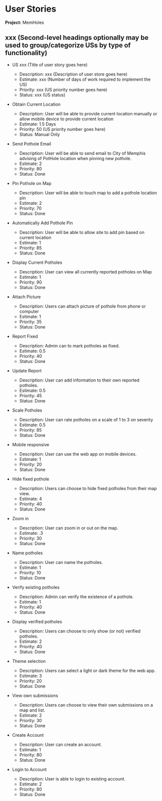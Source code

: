 # User Stories

**Project:** MemHoles

## xxx (Second-level headings optionally may be used to group/categorize USs by type of functionality)

- US xxx (Title of user story goes here)
  - Description: xxx (Description of user store goes here)
  - Estimate: xxx (Number of days of work required to implement the US)
  - Priority: xxx (US priority number goes here)
  - Status: xxx (US status)

- Obtain Current Location
  - Description: User will be able to provide current location manually or allow mobile device to provide current location
  - Estimate: 1.5 Days
  - Priority: 50 (US priority number goes here)
  - Status: Manual Only

- Send Pothole Email
  - Description: User will be able to send email to City of Memphis advising of PotHole location when pinning new pothole.
  - Estimate: 2
  - Priority: 80
  - Status: Done

- Pin Pothole on Map
  - Description: User will be able to touch map to add a pothole location pin
  - Estimate: 2
  - Priority: 70
  - Status: Done

- Automatically Add Pothole Pin
  - Description: User will be able to allow site to add pin based on current location
  - Estimate: 1
  - Priority: 85
  - Status: Done

- Display Current Potholes
  - Description: User can view all currently reported potholes on Map
  - Estimate: 1
  - Priority: 90
  - Status: Done

- Attach Picture
  - Description: Users can attach picture of pothole from phone or computer
  - Estimate: 1
  - Priority: 35
  - Status: Done

- Report Fixed
  - Description: Admin can to mark potholes as fixed.
  - Estimate: 0.5
  - Priority: 40
  - Status: Done

- Update Report
  - Description: User can add information to their own reported potholes.
  - Estimate: 0.5
  - Priority: 45
  - Status: Done

- Scale Potholes
  - Description: User can rate potholes on a scale of 1 to 3 on severity
  - Estimate: 0.5
  - Priority: 85
  - Status: Done

- Mobile responsive
  - Description: User can use the web app on mobile devices.
  - Estimate: 1
  - Priority: 20
  - Status: Done

- Hide fixed pothole
  - Description: Users can choose to hide fixed potholes from their map view.
  - Estimate: 4
  - Priority: 40
  - Status: Done

- Zoom in
  - Description: User can zoom in or out on the map.
  - Estimate: .3
  - Priority: 30
  - Status: Done

- Name potholes
  - Description: User can name the potholes.
  - Estimate: 1
  - Priority: 10
  - Status: Done

- Verify existing potholes
  - Description: Admin can verify the existence of a pothole.
  - Estimate: 1
  - Priority: 40
  - Status: Done

- Display verified potholes
  - Description: Users can choose to only show (or not) verified potholes.
  - Estimate: 2
  - Priority: 40
  - Status: Done

- Theme selection
  - Description: Users can select a light or dark theme for the web app.
  - Estimate: 3
  - Priority: 20
  - Status: Done

- View own submissions
  - Description: Users can choose to view their own submissions on a map and list.
  - Estimate: 2
  - Priority: 30
  - Status: Done

- Create Account
  - Description: User can create an account.
  - Estimate: 1
  - Priority: 80
  - Status: Done

- Login to Account
  - Description: User is able to login to existing account.
  - Estimate: 2
  - Priority: 80
  - Status: Done